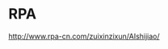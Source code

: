 # RPA

http://www.rpa-cn.com/zuixinzixun/AIshijiao/

[1]: http://www.rpa-cn.com/zuixinzixun/AIshijiao/
